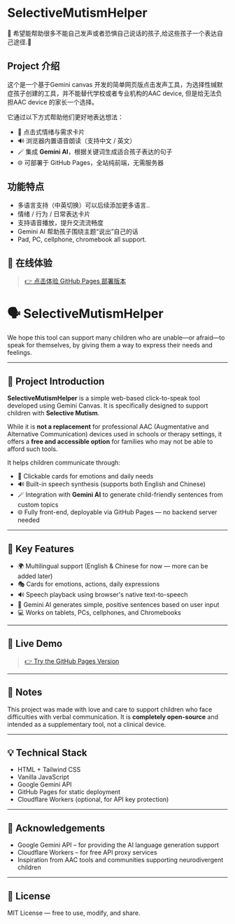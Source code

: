 # SelectiveMutismHelper
🧡 希望能帮助很多不能自己发声或者恐惧自己说话的孩子,给这些孩子一个表达自己途径.🧡

## Project 介绍
 这个是一个基于Gemini canvas 开发的简单网页版点击发声工具，为选择性缄默症孩子创建的工具，并不能替代学校或者专业机构的AAC device, 但是给无法负担AAC device 的家长一个选择。

它通过以下方式帮助他们更好地表达想法：
- 📇 点击式情绪与需求卡片
- 🔊 浏览器内置语音朗读（支持中文 / 英文）
- 🪄 集成 **Gemini AI**，根据关键词生成适合孩子表达的句子
- 🌐 可部署于 GitHub Pages，全站纯前端，无需服务器

## 功能特点
- 多语言支持（中英切换）可以后续添加更多语言..
- 情绪 / 行为 / 日常表达卡片
- 支持语音播放，提升交流流畅度
- Gemini AI 帮助孩子围绕主题“说出”自己的话
- Pad, PC, cellphone, chromebook all support.

## 🚀 在线体验

> [👉 点击体验 GitHub Pages 部署版本](https://hesterhql.github.io/SelectiveMutismHelper/)


# 🗣️ SelectiveMutismHelper

We hope this tool can support many children who are unable—or afraid—to speak for themselves, by giving them a way to express their needs and feelings.

---

## 🧩 Project Introduction

**SelectiveMutismHelper** is a simple web-based click-to-speak tool developed using Gemini Canvas. It is specifically designed to support children with **Selective Mutism**.

While it is **not a replacement** for professional AAC (Augmentative and Alternative Communication) devices used in schools or therapy settings, it offers a **free and accessible option** for families who may not be able to afford such tools.

It helps children communicate through:

- 📇 Clickable cards for emotions and daily needs
- 🔊 Built-in speech synthesis (supports both English and Chinese)
- 🪄 Integration with **Gemini AI** to generate child-friendly sentences from custom topics
- 🌐 Fully front-end, deployable via GitHub Pages — no backend server needed

---

## 🌟 Key Features

- 🌍 Multilingual support (English & Chinese for now — more can be added later)
- 🎭 Cards for emotions, actions, daily expressions
- 🔊 Speech playback using browser's native text-to-speech
- 🤖 Gemini AI generates simple, positive sentences based on user input
- 💻 Works on tablets, PCs, cellphones, and Chromebooks

---

## 🚀 Live Demo

> [👉 Try the GitHub Pages Version](https://hesterhql.github.io/SelectiveMutismHelper/)

---

## 📌 Notes

This project was made with love and care to support children who face difficulties with verbal communication. It is **completely open-source** and intended as a supplementary tool, not a clinical device.

---

## 💡 Technical Stack

- HTML + Tailwind CSS
- Vanilla JavaScript
- Google Gemini API
- GitHub Pages for static deployment
- Cloudflare Workers (optional, for API key protection)

---

## 🧡 Acknowledgements

- Google Gemini API – for providing the AI language generation support
- Cloudflare Workers – for free API proxy services
- Inspiration from AAC tools and communities supporting neurodivergent children

---

## 📄 License

MIT License — free to use, modify, and share.

